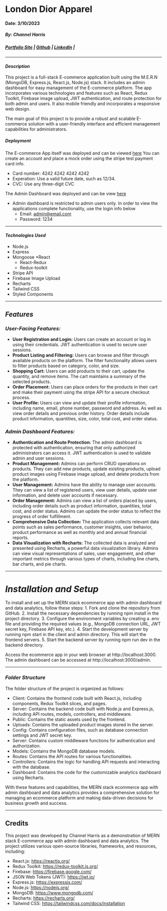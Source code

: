 # London Dior Apparel
#### Date: 3/10/2023
##### By: Channel Harris 

##### [Portfolio Site](https://www.channelharris.com/) | [Github](https://github.com/NellyNel520) | [LinkedIn](https://www.linkedin.com/in/channelharris/) | 

***

#### ***Description***
This project is a full-stack E-commerce application built using the M.E.R.N (MongoDB, Express.js, React.js, Node.js) stack. It includes an admin dashboard for easy management of the E-commerce platform. The app incorporates various technologies and features such as React, Redux Toolkit, Firebase image upload, JWT authentication, and route protection for both admin and users. It also mobile friendly and incorporates a responsive web design.

The main goal of this project is to provide a robust and scalable E-commerce solution with a user-friendly interface and efficient management capabilities for administrators.


##### ***Deployment***
The E-commerce App itself was deployed and can be viewed [here](https://londondiorapparel-4-0.onrender.com )
You can create an account and place a mock order using the stripe test payment card info. 
   * Card number: 4242 4242 4242 4242
   * Experation: Use a valid future date, such as 12/34.
   * CVC: Use any three-digit CVC

The Admin Dashboard was deployed and can be view [here](https://admin-lda4-0.onrender.com/)

* Admin dashboard is restricted to admin users only. In order to view the applications complete functionality, use the login info below
    * Email: admin@email.com
    * Password: 1234

***

#### ***Technologies Used*** 
* Node.js
* Express
* Mongoose 
*React
    * React-Redux
    * Redux-toolkit
* Stripe API
* Firebase Image Upload
* Recharts
* Tailwind CSS
* Styled Components

***

## ***Features***
### *User-Facing Features:*
* **User Registration and Login:** Users can create an account or log in using their credentials. JWT authentication is used to secure user sessions.
* **Product Listing and Filtering:** Users can browse and filter through available products on the platform. The filter functionality allows users to filter products based on category, color, and size.
* **Shopping Cart:** Users can add products to their cart, update the quantity, and remove items. The cart maintains a summary of the selected products.
* **Order Placement:** Users can place orders for the products in their cart and make their payment using the stripe API for a secure checkout process.
* **User Profile:** Users can view and update their profile information, including name, email, phone number, password and address. As well as view order details and previous order history. Order details include product information, quantities, size, color, total cost, and order status.


### *Admin Dashboard Features:*
*  **Authentication and Route Protection:** The admin dashboard is protected with authentication, ensuring that only authorized administrators can access it. JWT authentication is used to validate admin and user sessions.
* **Product Management:** Admins can perform CRUD operations on products. They can add new products, update existing products, upload product images using Firebase image upload, and delete products from the platform.
* **User Management:** Admins have the ability to manage user accounts. They can view a list of registered users, view user details, update user information, and delete user accounts if necessary.
* **Order Management:** Admins can view a list of orders placed by users, including order details such as product information, quantities, total cost, and order status. Admins can update the order status to reflect the progress of order fulfillment.
* **Comprehensive Data Collection:** The application collects relevant data points such as sales performance, customer insights, user behavior, product performance as well as monthly and and annual financial reports.
* **Data Visualization with Recharts:** The collected data is analyzed and presented using Recharts, a powerful data visualization library. Admins can view visual representations of sales, user engagement, and other important metrics through various types of charts, including line charts, bar charts, and pie charts.

***
# *Installation and Setup*
To install and set up the MERN stack ecommerce app with admin dashboard and data analytics, follow these steps:
    1. Fork and clone the repository from GitHub.
    2. Install the necessary dependencies by running npm install in the project directory.
    3. Configure the environment variables by creating a .env file and providing the required values (e.g., MongoDB connection URL, JWT secret key, Firebase API key, etc.).
    4. Start the development server by running npm start in the client and admin directory.  This will start the frontend servers.
    5. Start the backend server by running npm run dev in the backend directory.

Access the ecommerce app in your web browser at http://localhost:3000. The admin dashboard can be accessed at http://localhost:3000/admin.



*** 
### *Folder Structure*
The folder structure of the project is organized as follows:

* Client: Contains the frontend code built with React.js, including components, Redux Toolkit slices, and pages.
* Server: Contains the backend code built with Node.js and Express.js, including API routes, models, controllers, and middleware.
* Public: Contains the static assets used by the frontend.
* Uploads: Contains the uploaded product images stored in the server.
* Config: Contains configuration files, such as database connection settings and JWT secret key.
* Server: Contains custom middleware functions for authentication and authorization.
* Models: Contains the MongoDB database models.
* Routes: Contains the API routes for various functionalities.
* Controllers: Contains the logic for handling API requests and interacting with the database.
* Dashboard: Contains the code for the customizable analytics dashboard using Recharts.

With these features and capabilities, the MERN stack ecommerce app with admin dashboard and data analytics provides a comprehensive solution for managing an ecommerce platform and making data-driven decisions for business growth and success.



***
## Credits
This project was developed by Channel Harris as a demonstration of MERN stack E-commerce app with admin dashboard and data analytics. The project utilizes various open-source libraries, frameworks, and resources, including:

* React.js: https://reactjs.org/
* Redux Toolkit: https://redux-toolkit.js.org/
* Firebase: https://firebase.google.com/
* JSON Web Tokens (JWT): https://jwt.io/
* Express.js: https://expressjs.com/
* Node.js: https://nodejs.org/
* MongoDB: https://www.mongodb.com/
* Recharts: https://recharts.org/
* Tailwind CSS: https://tailwindcss.com/docs/installation
